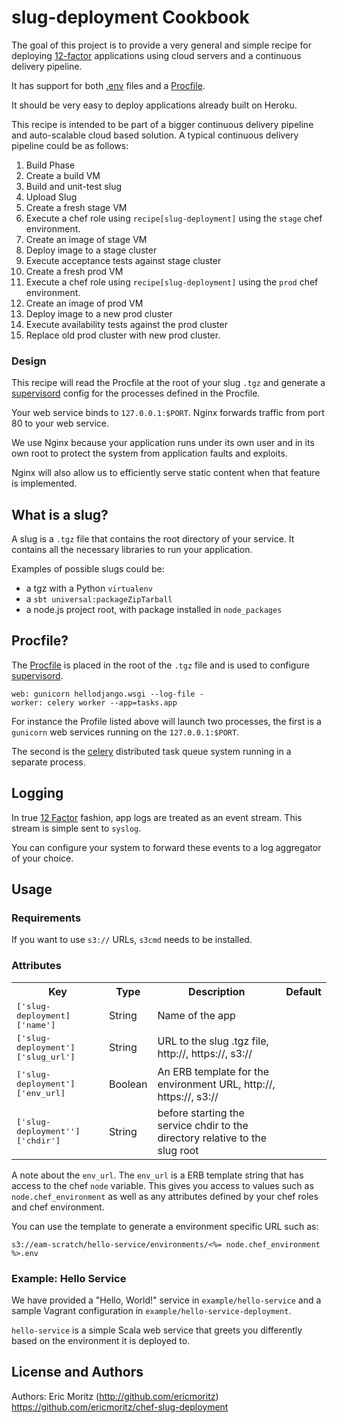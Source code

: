 # slug-deployment Cookbook

The goal of this project is to provide a very general and simple
recipe for deploying [12-factor](http://12factor.net/) applications
using cloud servers and a continuous delivery pipeline.

It has support for both [.env](https://github.com/bkeepers/dotenv)
files and a [Procfile](https://devcenter.heroku.com/articles/procfile).

It should be very easy to deploy applications already built on Heroku.

This recipe is intended to be part of a bigger continuous delivery
pipeline and auto-scalable cloud based solution.  A typical continuous
delivery pipeline could be as follows:

1. Build Phase
  1. Create a build VM
  2. Build and unit-test slug
  3. Upload Slug
2. Create a fresh stage VM
  1. Execute a chef role using `recipe[slug-deployment]` using the
     `stage` chef environment.
  2. Create an image of stage VM
  3. Deploy image to a stage cluster
  4. Execute acceptance tests against stage cluster
3. Create a fresh prod VM
  1. Execute a chef role using `recipe[slug-deployment]` using the
     `prod` chef environment.
  2. Create an image of prod VM
  3. Deploy image to a new prod cluster
  4. Execute availability tests against the prod cluster
  5. Replace old prod cluster with new prod cluster.
  

### Design

This recipe will read the Procfile at the root of your slug `.tgz` and
generate a [supervisord](http://supervisord.org/) config for the
processes defined in the Procfile.

Your web service binds to `127.0.0.1:$PORT`.  Nginx forwards traffic
from port 80 to your web service.

We use Nginx because your application runs under its own user and in
its own root to protect the system from application faults and
exploits.

Nginx will also allow us to efficiently serve static content when that
feature is implemented.

## What is a slug?

A slug is a `.tgz` file that contains the root directory of your
service. It contains all the necessary libraries to run your application.

Examples of possible slugs could be:

 * a tgz with a Python `virtualenv`
 * a `sbt universal:packageZipTarball` 
 * a node.js project root, with package installed in `node_packages`

## Procfile?

The [Procfile]() is placed in the root of the `.tgz` file and is used to
configure [supervisord]().

```
web: gunicorn hellodjango.wsgi --log-file -
worker: celery worker --app=tasks.app
```

For instance the Profile listed above will launch two processes, the
first is a `gunicorn` web services running on the `127.0.0.1:$PORT`.

The second is the [celery](http://www.celeryproject.org/) distributed
task queue system running in a separate process.

## Logging

In true [12 Factor](http://12factor.net/logs) fashion, app logs are
treated as an event stream.  This stream is simple sent to `syslog`.

You can configure your system to forward these events to a log
aggregator of your choice.

## Usage

### Requirements

If you want to use `s3://` URLs, `s3cmd` needs to be installed.

### Attributes

<table>
  <tr>
    <th>Key</th>
    <th>Type</th>
    <th>Description</th>
    <th>Default</th>
  </tr>
  <tr>
    <td><tt>['slug-deployment]['name']</tt></td>
    <td>String</td>
    <td>Name of the app</td>
    <td><tt></tt></td>
  </tr>
  <tr>
    <td><tt>['slug-deployment']['slug_url']</tt></td>
    <td>String</td>
    <td>URL to the slug .tgz file, http://, https://, s3://</td>
    <td><tt></tt></td>
  </tr>
  <tr>
    <td><tt>['slug-deployment']['env_url]</tt></td>
    <td>Boolean</td>
    <td>An ERB template for the environment URL, http://, https://, s3://</td>
    <td><tt></tt></td>
  </tr>
  <tr>
    <td><tt>['slug-deployment'']['chdir']</tt></td>
    <td>String</td>
    <td>before starting the service chdir to the directory relative to the slug root</td>
    <td><tt></tt></td>
  </tr>
</table>

A note about the `env_url`.  The `env_url` is a ERB template string
that has access to the chef `node` variable.  This gives you access to
values such as `node.chef_environment` as well as any attributes
defined by your chef roles and chef environment.

You can use the template to generate a environment specific URL such as:

```
s3://eam-scratch/hello-service/environments/<%= node.chef_environment %>.env
```


### Example: Hello Service

We have provided a "Hello, World!" service in `example/hello-service`
and a sample Vagrant configuration in
`example/hello-service-deployment`.

`hello-service` is a simple Scala web service that greets you
differently based on the environment it is deployed to.

## License and Authors


Authors: Eric Moritz (http://github.com/ericmoritz)
https://github.com/ericmoritz/chef-slug-deployment

